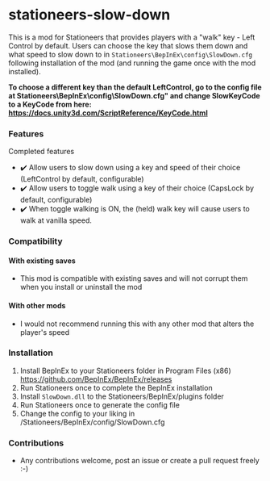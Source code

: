 # stationeers-slow-down

This is a mod for Stationeers that provides players with a "walk" key - Left Control by default. Users can choose the key that slows them down and what speed to slow down to in ``Stationeers\BepInEx\config\SlowDown.cfg`` following installation of the mod (and running the game once with the mod installed).

**To choose a different key than the default LeftControl, go to the config file at Stationeers\BepInEx\config\SlowDown.cfg" and change SlowKeyCode to a KeyCode from here: https://docs.unity3d.com/ScriptReference/KeyCode.html**

### Features

Completed features
 - :heavy_check_mark: Allow users to slow down using a key and speed of their choice (LeftControl by default, configurable)
 - :heavy_check_mark: Allow users to toggle walk using a key of their choice (CapsLock by default, configurable)
 - :heavy_check_mark: When toggle walking is ON, the (held) walk key will cause users to walk at vanilla speed.

### Compatibility

#### With existing saves
 - This mod is compatible with existing saves and will not corrupt them when you install or uninstall the mod

#### With other mods
 - I would not recommend running this with any other mod that alters the player's speed
 
### Installation

 1. Install BepInEx to your Stationeers folder in Program Files (x86) https://github.com/BepInEx/BepInEx/releases
 2. Run Stationeers once to complete the BepInEx installation
 3. Install ``SlowDown.dll`` to the Stationeers/BepInEx/plugins folder
 4. Run Stationeers once to generate the config file
 5. Change the config to your liking in /Stationeers/BepInEx/config/SlowDown.cfg

### Contributions

 - Any contributions welcome, post an issue or create a pull request freely :-)
